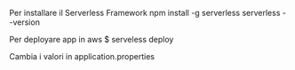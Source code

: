 Per installare il Serverless Framework
npm install -g serverless
serverless --version

 Per deployare app in aws
 $ serveless deploy
 
Cambia i valori in application.properties
